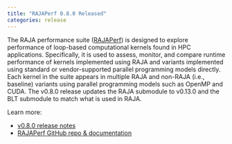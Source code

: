 ```yaml
---
title: "RAJAPerf 0.8.0 Released"
categories: release
---
```


The RAJA performance suite ([RAJAPerf](https://github.com/LLNL/RAJAPerf)) is designed to explore performance of loop-based computational kernels found in HPC applications. Specifically, it is used to assess, monitor, and compare runtime performance of kernels implemented using RAJA and variants implemented using standard or vendor-supported parallel programming models directly. Each kernel in the suite appears in multiple RAJA and non-RAJA (i.e., baseline) variants using parallel programming models such as OpenMP and CUDA. The v0.8.0 release updates the RAJA submodule to v0.13.0 and the BLT submodule to match what is used in RAJA.

Learn more:
- [v0.8.0 release notes](https://github.com/LLNL/RAJAPerf/releases/tag/v0.8.0)
- [RAJAPerf GitHub repo & documentation](https://github.com/LLNL/RAJAPerf)

